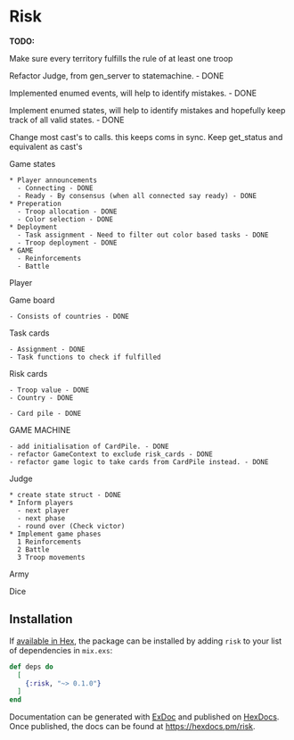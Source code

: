 # Risk

**TODO:**

Make sure every territory fulfills the rule of at least one troop

Refactor Judge, from gen_server to statemachine. - DONE

Implemented enumed events, will help to identify mistakes. - DONE

Implement enumed states, will help to identify mistakes and hopefully keep track of all valid states. - DONE

Change most cast's to calls. this keeps coms in sync. Keep get_status and equivalent as cast's

Game states

    * Player announcements
      - Connecting - DONE
      - Ready - By consensus (when all connected say ready) - DONE
    * Preperation
      - Troop allocation - DONE
      - Color selection - DONE
    * Deployment
      - Task assignment - Need to filter out color based tasks - DONE
      - Troop deployment - DONE
    * GAME
      - Reinforcements
      - Battle

Player
      
Game board

    - Consists of countries - DONE
    
Task cards

    - Assignment - DONE
    - Task functions to check if fulfilled

Risk cards
    
    - Troop value - DONE
    - Country - DONE

    - Card pile - DONE

GAME MACHINE
    
    - add initialisation of CardPile. - DONE
    - refactor GameContext to exclude risk_cards - DONE
    - refactor game logic to take cards from CardPile instead. - DONE
    
Judge
    
    * create state struct - DONE
    * Inform players
      - next player
      - next phase 
      - round over (Check victor)
    * Implement game phases
      1 Reinforcements
      2 Battle
      3 Troop movements
    
Army
    
Dice
    

## Installation

If [available in Hex](https://hex.pm/docs/publish), the package can be installed
by adding `risk` to your list of dependencies in `mix.exs`:

```elixir
def deps do
  [
    {:risk, "~> 0.1.0"}
  ]
end
```

Documentation can be generated with [ExDoc](https://github.com/elixir-lang/ex_doc)
and published on [HexDocs](https://hexdocs.pm). Once published, the docs can
be found at <https://hexdocs.pm/risk>.

